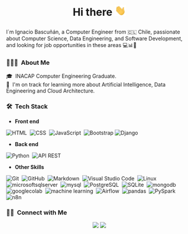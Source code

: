 # <p align=center> Hi there <img src="https://raw.githubusercontent.com/ABSphreak/ABSphreak/master/gifs/Hi.gif" width="30px"> </p>

I´m Ignacio Bascuñán, a Computer Engineer from 🇨🇱 Chile, passionate about Computer Science, Data Engineering, and Software Development, and looking for job opportunities in these areas 💻📊🚀

### 👨🏻‍💻 &nbsp;About Me

🎓 &nbsp;INACAP Computer Engineering Graduate.\
🌱 &nbsp;I'm on track for learning more about Artificial Intelligence, Data Engineering and Cloud Architecture.

### 🛠 &nbsp;Tech Stack

* **Front end**

![HTML](https://img.shields.io/badge/-HTML-05122A?style=flat&logo=HTML5)&nbsp; 
![CSS](https://img.shields.io/badge/-CSS-05122A?style=flat&logo=CSS3&logoColor=1572B6)&nbsp;
![JavaScript](https://img.shields.io/badge/-JavaScript-05122A?style=flat&logo=javascript)&nbsp;
![Bootstrap](https://img.shields.io/badge/-Bootstrap-05122A?style=flat&logo=bootstrap&logoColor=563D7C)
![Django](https://img.shields.io/badge/django-05122A?style=flat&logo=django&logoColor=white)

* **Back end**

![Python](https://img.shields.io/badge/-Python-05122A?style=flat&logo=python)&nbsp;
![API REST](https://img.shields.io/badge/-API%20REST-05122A?style=flat&logo=rest-api&logoColor=white)&nbsp;

* **Other Skills**

![Git](https://img.shields.io/badge/-Git-05122A?style=flat&logo=git)&nbsp;
![GitHub](https://img.shields.io/badge/-GitHub-05122A?style=flat&logo=github)&nbsp;
![Markdown](https://img.shields.io/badge/-Markdown-05122A?style=flat&logo=markdown)&nbsp;
![Visual Studio Code](https://img.shields.io/badge/-Visual%20Studio%20Code-05122A?style=flat&logo=visual-studio-code&logoColor=007ACC)&nbsp;
![Linux](https://img.shields.io/badge/-Linux-05122A?style=flat&logo=linux)&nbsp;
![microsoftsqlserver](https://img.shields.io/badge/-Microsoft%20Sql%20Server-05122A?style=flat&logo=microsoftsqlserver&logoColor=#CC2927)&nbsp;
![mysql](https://img.shields.io/badge/-MySQL-05122A?style=flat&logo=mysql&logoColor=#4479A1)&nbsp;
![PostgreSQL](https://img.shields.io/badge/PostgreSQL-05122A?style=flat&logo=postgresql&logoColor=white)&nbsp;
![SQLite](https://img.shields.io/badge/SQLite-05122A?style=flat&logo=sqlite&logoColor=white)&nbsp;
![mongodb](https://img.shields.io/badge/-MongoDB-05122A?style=flat&logo=mongodb&logoColor=#47A248)&nbsp;
![googlecolab](https://img.shields.io/badge/-Google%20Colab-05122A?style=flat&logo=googlecolab&logoColor=#F9AB00)&nbsp;
![machine learning](https://img.shields.io/badge/-Machine%20Learning-05122A?style=flat&logo=scikitlearn&logoColor=#F7931E)&nbsp;
![Airflow](https://img.shields.io/badge/-Airflow-05122A?style=flat&logo=apacheairflow&logoColor=#017CEE)&nbsp;
![pandas](https://img.shields.io/badge/-pandas-05122A?style=flat&logo=pandas&logoColor=white)&nbsp;
![PySpark](https://img.shields.io/badge/-PySpark-05122A?style=flat&logo=apache-spark&logoColor=white)&nbsp;
![n8n](https://img.shields.io/badge/-n8n-05122A?style=flat&logo=n8n&logoColor=white)&nbsp;










### 🤝🏻 &nbsp;Connect with Me

<p align="center">
<a href="https://www.linkedin.com/in/ignaciobascunan/"><img src="https://img.shields.io/badge/linkedin-%230077B5.svg?style=for-the-badge&logo=linkedin&logoColor=white"/></a>
<a href="mailto:igna.bascu@outlook.com"><img src="https://img.shields.io/badge/Microsoft_Outlook-0078D4?style=for-the-badge&logo=microsoft-outlook&logoColor=white"/></a>
</p>
